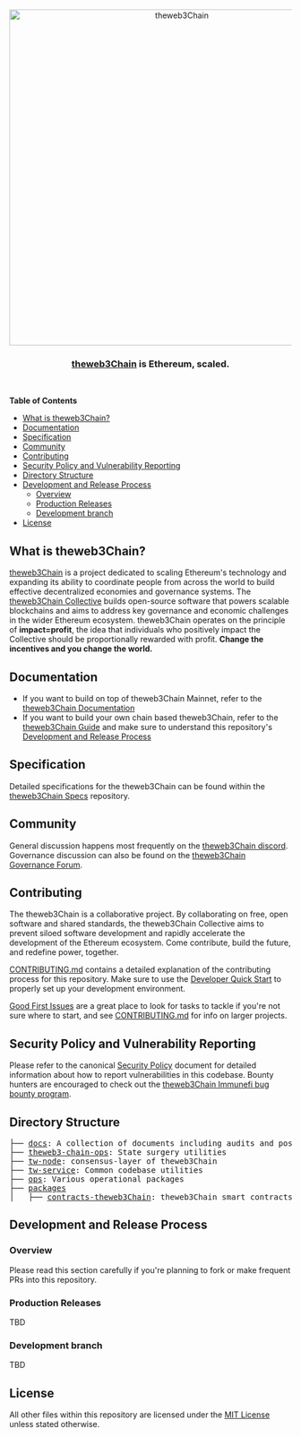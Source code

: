 <div align="center">
  <br />
  <br />
  <a href="https://theweb3Chain.com"><img alt="theweb3Chain" src="./docs/assets/theweb3Chain.svg" width=600></a>
  <br />
  <h3><a href="https://theweb3Chain.com">theweb3Chain</a> is Ethereum, scaled.</h3>
  <br />
</div>

**Table of Contents**

<!--TOC-->

- [What is theweb3Chain?](#what-is-theweb3Chain)
- [Documentation](#documentation)
- [Specification](#specification)
- [Community](#community)
- [Contributing](#contributing)
- [Security Policy and Vulnerability Reporting](#security-policy-and-vulnerability-reporting)
- [Directory Structure](#directory-structure)
- [Development and Release Process](#development-and-release-process)
  - [Overview](#overview)
  - [Production Releases](#production-releases)
  - [Development branch](#development-branch)
- [License](#license)

<!--TOC-->

## What is theweb3Chain?

[theweb3Chain](https://www.theweb3Chain.com/) is a project dedicated to scaling Ethereum's technology and expanding its ability to coordinate people from across the world to build effective decentralized economies and governance systems. The [theweb3Chain Collective](https://www.theweb3Chain.com/vision) builds open-source software that powers scalable blockchains and aims to address key governance and economic challenges in the wider Ethereum ecosystem. theweb3Chain operates on the principle of **impact=profit**, the idea that individuals who positively impact the Collective should be proportionally rewarded with profit. **Change the incentives and you change the world.**

## Documentation

- If you want to build on top of theweb3Chain Mainnet, refer to the [theweb3Chain Documentation](https://docs.theweb3Chain.com)
- If you want to build your own chain based theweb3Chain, refer to the [theweb3Chain Guide](https://docs.theweb3Chain.com/stack/getting-started) and make sure to understand this repository's [Development and Release Process](#development-and-release-process)

## Specification

Detailed specifications for the theweb3Chain can be found within the [theweb3Chain Specs](https://github.com/theweb3Chain-network/specs) repository.

## Community

General discussion happens most frequently on the [theweb3Chain discord](https://discord.gg/theweb3Chain).
Governance discussion can also be found on the [theweb3Chain Governance Forum](https://gov.theweb3Chain.com/).

## Contributing

The theweb3Chain is a collaborative project. By collaborating on free, open software and shared standards, the theweb3Chain Collective aims to prevent siloed software development and rapidly accelerate the development of the Ethereum ecosystem. Come contribute, build the future, and redefine power, together.

[CONTRIBUTING.md](./CONTRIBUTING.md) contains a detailed explanation of the contributing process for this repository. Make sure to use the [Developer Quick Start](./CONTRIBUTING.md#development-quick-start) to properly set up your development environment.

[Good First Issues](https://github.com/theweb3Chain-network/theweb3Chain/issues?q=is:open+is:issue+label:D-good-first-issue) are a great place to look for tasks to tackle if you're not sure where to start, and see [CONTRIBUTING.md](./CONTRIBUTING.md) for info on larger projects.

## Security Policy and Vulnerability Reporting

Please refer to the canonical [Security Policy](https://github.com/theweb3Chain-network/.github/blob/master/SECURITY.md) document for detailed information about how to report vulnerabilities in this codebase.
Bounty hunters are encouraged to check out the [theweb3Chain Immunefi bug bounty program](https://immunefi.com/bounty/theweb3Chain/).

## Directory Structure

<pre>
├── <a href="./docs">docs</a>: A collection of documents including audits and post-mortems
├── <a href="./theweb3-chain-ops">theweb3-chain-ops</a>: State surgery utilities
├── <a href="./tw-node">tw-node</a>: consensus-layer of theweb3Chain
├── <a href="./tw-service">tw-service</a>: Common codebase utilities
├── <a href="./ops">ops</a>: Various operational packages
├── <a href="./packages">packages</a>
│   ├── <a href="./packages/contracts-theweb3Chain">contracts-theweb3Chain</a>: theweb3Chain smart contracts
</pre>

## Development and Release Process

### Overview

Please read this section carefully if you're planning to fork or make frequent PRs into this repository.

### Production Releases

TBD

### Development branch

TBD

## License

All other files within this repository are licensed under the [MIT License](https://github.com/theweb3Chain-network/theweb3Chain/blob/master/LICENSE) unless stated otherwise.
